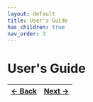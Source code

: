 ```yaml
---
layout: default
title: User's Guide
has_children: true
nav_order: 3
---
```


# User's Guide

|[&larr; Back](quick_start.md)|[Next &rarr;](programmers_guide.md)|
|:---|---:|